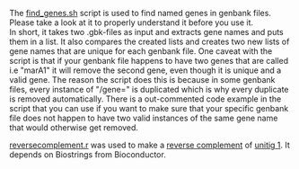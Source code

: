 The [find_genes.sh](https://github.com/The-Bioinformatics-Group/kordia_pathway_analysis/blob/master/scripts/find_genes.sh) script is used to find named genes in genbank files. Please take a look at it to properly understand it before you use it.  
In short, it takes two .gbk-files as input and extracts gene names and puts them in a list. It also compares the created lists and creates two new lists of gene names that are unique for each genbank file. One caveat with the script is that if your genbank file happens to have two genes that are called i.e "marA1" it will remove the second gene, even though it is unique and a valid gene. The reason the script does this is because in some genbank files, every instance of "/gene=" is duplicated which is why every duplicate is removed automatically. There is a out-commented code example in the script that you can use if you want to make sure that your specific genbank file does not happen to have two valid instances of the same gene name that would otherwise get removed.

[reversecomplement.r](https://github.com/The-Bioinformatics-Group/kordia_pathway_analysis/blob/master/scripts/reversecomplement.r) was used to make a [reverse complement](https://github.com/The-Bioinformatics-Group/kordia_pathway_analysis/blob/master/FASTA_files/unitig1revcomp.fasta) of [unitig 1](https://github.com/The-Bioinformatics-Group/kordia_pathway_analysis/blob/master/FASTA_files/seq1_16536_16552_circcq_fixed.fasta). It depends on Biostrings from Bioconductor. 